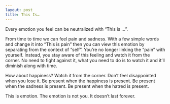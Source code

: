 ```yaml
---
layout: post
title: This Is…
---
```

Every emotion you feel can be neutralized with “This is …”.

From time to time we can feel pain and sadness. With a few simple words and change it into “This is pain” then you can view this emotion by separating from the context of “self”. You’re no longer linking the “pain” with yourself. Instead, you stay aware of this feeling and watch it from the corner. No need to fight against it, what you need to do is to watch it and it’ll diminish along with time.

How about happiness? Watch it from the corner. Don’t feel disappointed when you lose it. Be present when the happiness is present. Be present when the sadness is present. Be present when the hatred is present.

This is emotion. The emotion is not you. It doesn’t last forever.
